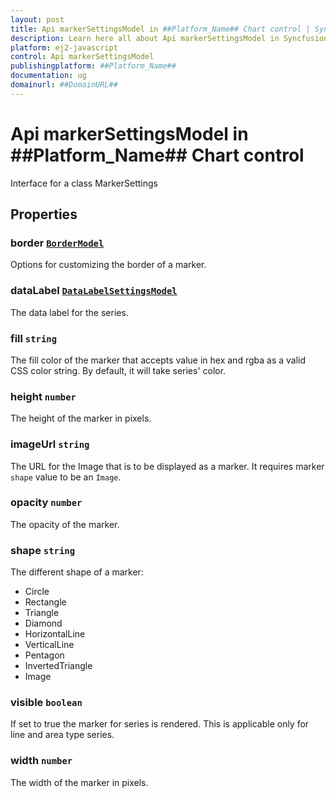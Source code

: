 ```yaml
---
layout: post
title: Api markerSettingsModel in ##Platform_Name## Chart control | Syncfusion
description: Learn here all about Api markerSettingsModel in Syncfusion ##Platform_Name## Chart control of Syncfusion Essential JS 2 and more.
platform: ej2-javascript
control: Api markerSettingsModel 
publishingplatform: ##Platform_Name##
documentation: ug
domainurl: ##DomainURL##
---
```


# Api markerSettingsModel in ##Platform_Name## Chart control

Interface for a class MarkerSettings

## Properties

### border [`BorderModel`](./api-borderModel.html)

Options for customizing the border of a marker.

### dataLabel [`DataLabelSettingsModel`](./api-dataLabelSettingsModel.html)

The data label for the series.

### fill `string`

 The fill color of the marker that accepts value in hex and rgba as a valid CSS color string. By default, it will take series' color.

### height `number`

The height of the marker in pixels.

### imageUrl `string`

The URL for the Image that is to be displayed as a marker.  It requires marker `shape` value to be an `Image`.

### opacity `number`

The opacity of the marker.

### shape `string`

The different shape of a marker:
* Circle
* Rectangle
* Triangle
* Diamond
* HorizontalLine
* VerticalLine
* Pentagon
* InvertedTriangle
* Image

### visible `boolean`

If set to true the marker for series is rendered. This is applicable only for line and area type series.

### width `number`

The width of the marker in pixels.
